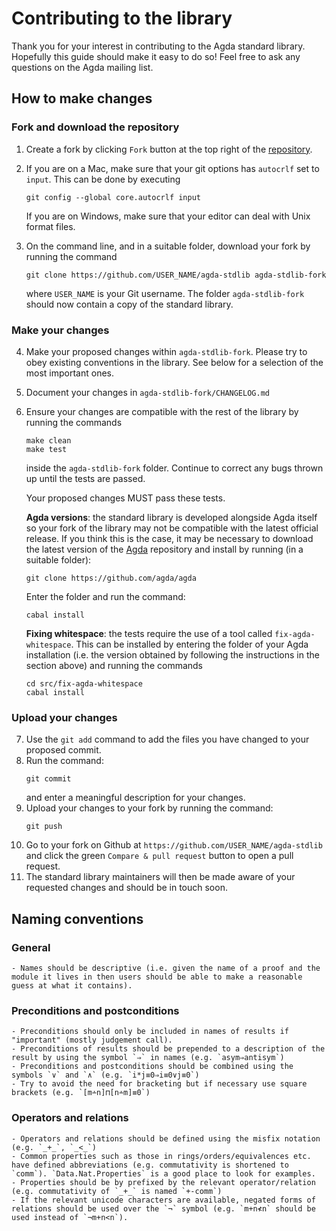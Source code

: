 Contributing to the library
===========================

Thank you for your interest in contributing to the Agda standard library. Hopefully this guide should make it easy to do so! Feel free to ask any questions on the Agda mailing list.

How to make changes
-------------------

### Fork and download the repository

1. Create a fork by clicking `Fork` button at the top right of the [repository](https://github.com/agda/agda-stdlib).
2. If you are on a Mac, make sure that your git options has `autocrlf` set to `input`.  This can be done by executing
   ```
   git config --global core.autocrlf input
   ```
   If you are on Windows, make sure that your editor can deal with Unix format files.
3. On the command line, and in a suitable folder, download your fork by running the command
   ```
   git clone https://github.com/USER_NAME/agda-stdlib agda-stdlib-fork
   ```

   where `USER_NAME` is your Git username. The folder `agda-stdlib-fork` should now contain a copy of the standard library.


### Make your changes

4. Make your proposed changes within `agda-stdlib-fork`. Please try to obey existing conventions in the library. See below for a selection of the most important ones.
5. Document your changes in `agda-stdlib-fork/CHANGELOG.md`
6. Ensure your changes are compatible with the rest of the library by running the commands
   ```
   make clean
   make test
   ```
   inside the `agda-stdlib-fork` folder. Continue to correct any bugs thrown up until the tests are passed.

   Your proposed changes MUST pass these tests.

   **Agda versions**: the standard library is developed alongside Agda itself so your fork of the library may not be compatible with the latest official release. If you think this is the case, it may be necessary to download the latest version of the [Agda](https://github.com/agda/agda) repository and install by running (in a suitable folder):
    ```
    git clone https://github.com/agda/agda
    ```
    Enter the folder and run the command:
    ```
    cabal install
    ```

    **Fixing whitespace**: the tests require the use of a tool called
    `fix-agda-whitespace`. This can be installed by entering the
    folder of your Agda installation (i.e. the version obtained by
    following the instructions in the section above) and running the
    commands

    ```
    cd src/fix-agda-whitespace
    cabal install
    ```

### Upload your changes

7. Use the `git add` command to add the files you have changed to your proposed commit.
8. Run the command:
   ```
   git commit
   ```
   and enter a meaningful description for your changes.
9. Upload your changes to your fork by running the command:
   ```
   git push
   ```
10. Go to your fork on Github at `https://github.com/USER_NAME/agda-stdlib` and click the green `Compare & pull request` button to open a pull request.
11. The standard library maintainers will then be made aware of your requested changes and should be in touch soon.

Naming conventions
------------------

### General

    - Names should be descriptive (i.e. given the name of a proof and the module it lives in then users should be able to make a reasonable guess at what it contains).

### Preconditions and postconditions

    - Preconditions should only be included in names of results if "important" (mostly judgement call).
    - Preconditions of results should be prepended to a description of the result by using the symbol `⇒` in names (e.g. `asym⇒antisym`)
    - Preconditions and postconditions should be combined using the symbols `∨` and `∧` (e.g. `i*j≡0⇒i≡0∨j≡0`)
    - Try to avoid the need for bracketing but if necessary use square brackets (e.g. `[m∸n]⊓[n∸m]≡0`)

### Operators and relations

    - Operators and relations should be defined using the misfix notation (e.g. `_+_`, `_<_`)
    - Common properties such as those in rings/orders/equivalences etc. have defined abbreviations (e.g. commutativity is shortened to `comm`). `Data.Nat.Properties` is a good place to look for examples.
    - Properties should be by prefixed by the relevant operator/relation (e.g. commutativity of `_+_` is named `+-comm`)
    - If the relevant unicode characters are available, negated forms of relations should be used over the `¬` symbol (e.g. `m+n≮n` should be used instead of `¬m+n<n`).
